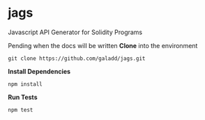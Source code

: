 # jags
Javascript API Generator for Solidity Programs

Pending when the docs will be written
<b>Clone</b> into the environment
```
git clone https://github.com/galadd/jags.git
```
<b>Install Dependencies</b> 
```
npm install
```
<b>Run Tests</b>
```
npm test
```